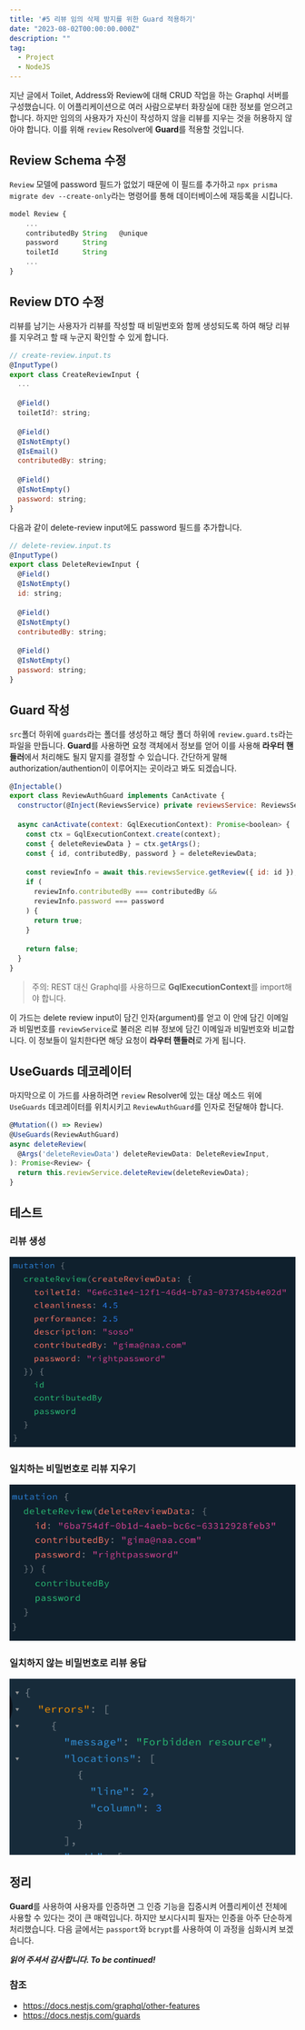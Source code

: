 ```yaml
---
title: '#5 리뷰 임의 삭제 방지를 위한 Guard 적용하기'
date: "2023-08-02T00:00:00.000Z"
description: ""
tag:
  - Project
  - NodeJS
---
```


지난 글에서 Toilet, Address와 Review에 대해 CRUD 작업을 하는 Graphql 서버를 구성했습니다. 이 어플리케이션으로 여러 사람으로부터 화장실에 대한 정보를 얻으려고 합니다. 하지만 임의의 사용자가 자신이 작성하지 않을 리뷰를 지우는 것을 허용하지 않아야 합니다. 이를 위해 `review` Resolver에 **Guard**를 적용할 것입니다.

## Review Schema 수정
`Review` 모델에 password 필드가 없었기 때문에 이 필드를 추가하고 `npx prisma migrate dev --create-only`라는 명령어를 통해 데이터베이스에 재등록을 시킵니다.

```js
model Review {
    ...
    contributedBy String   @unique
    password      String
    toiletId      String
    ...
}
```

## Review DTO 수정
리뷰를 남기는 사용자가 리뷰를 작성할 때 비밀번호와 함께 생성되도록 하여 해당 리뷰를 지우려고 할 때 누군지 확인할 수 있게 합니다.
```js
// create-review.input.ts
@InputType()
export class CreateReviewInput {
  ...

  @Field()
  toiletId?: string;

  @Field()
  @IsNotEmpty()
  @IsEmail()
  contributedBy: string;

  @Field()
  @IsNotEmpty()
  password: string;
}
```

다음과 같이 delete-review input에도 password 필드를 추가합니다.
```js
// delete-review.input.ts
@InputType()
export class DeleteReviewInput {
  @Field()
  @IsNotEmpty()
  id: string;

  @Field()
  @IsNotEmpty()
  contributedBy: string;

  @Field()
  @IsNotEmpty()
  password: string;
}
```

## Guard 작성
`src`폴더 하위에 `guards`라는 폴더를 생성하고 해당 폴더 하위에 `review.guard.ts`라는 파일을 만듭니다. **Guard**를 사용하면 요청 객체에서 정보를 얻어 이를 사용해 **라우터 핸들러**에서 처리해도 될지 말지를 결정할 수 있습니다. 간단하게 말해 authorization/authention이 이루어지는 곳이라고 봐도 되겠습니다. 

```js
@Injectable()
export class ReviewAuthGuard implements CanActivate {
  constructor(@Inject(ReviewsService) private reviewsService: ReviewsService) {}

  async canActivate(context: GqlExecutionContext): Promise<boolean> {
    const ctx = GqlExecutionContext.create(context);
    const { deleteReviewData } = ctx.getArgs();
    const { id, contributedBy, password } = deleteReviewData;

    const reviewInfo = await this.reviewsService.getReview({ id: id });
    if (
      reviewInfo.contributedBy === contributedBy &&
      reviewInfo.password === password
    ) {
      return true;
    }

    return false;
  }
}
```

> 주의: REST 대신 Graphql를 사용하므로 **GqlExecutionContext**를 import해야 합니다.

이 가드는 delete review input이 담긴 인자(argument)를 얻고 이 안에 담긴 이메일과 비밀번호를 `reviewService`로 불러온 리뷰 정보에 담긴 이메일과 비밀번호와 비교합니다. 이 정보들이 일치한다면 해당 요청이 **라우터 핸들러**로 가게 됩니다.

## UseGuards 데코레이터
마지막으로 이 가드를 사용하려면 `review` Resolver에 있는 대상 메소드 위에 `UseGuards` 데코레이터를 위치시키고 `ReviewAuthGuard`를 인자로 전달해야 합니다. 

```js
@Mutation(() => Review)
@UseGuards(ReviewAuthGuard)
async deleteReview(
  @Args('deleteReviewData') deleteReviewData: DeleteReviewInput,
): Promise<Review> {
  return this.reviewService.deleteReview(deleteReviewData);
}
```

## 테스트

### 리뷰 생성
![create-reivew](../imgs/2023-08-02/create-review.png)
### 일치하는 비밀번호로 리뷰 지우기
![delete-review](../imgs/2023-08-02/delete-review.png)
### 일치하지 않는 비밀번호로 리뷰 응답
![delete-forbidden](../imgs/2023-08-02/delete-forbidden.png)

## 정리
**Guard**를 사용하여 사용자를 인증하면 그 인증 기능을 집중시켜 어플리케이션 전체에 사용할 수 있다는 것이 큰 매력입니다. 하지만 보시다시피 필자는 인증을 아주 단순하게 처리했습니다. 다음 글에서는 `passport`와 `bcrypt`를 사용하여 이 과정을 심화시켜 보겠습니다.

_**읽어 주셔서 감사합니다. To be continued!**_

### 참조
- https://docs.nestjs.com/graphql/other-features
- https://docs.nestjs.com/guards